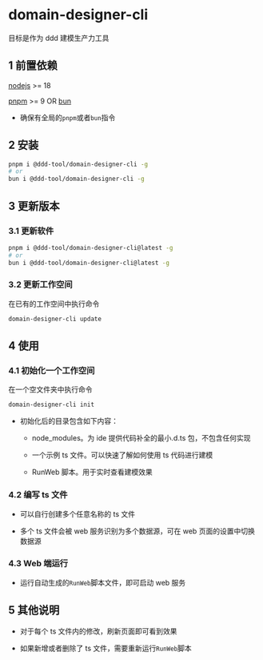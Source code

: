 # domain-designer-cli

目标是作为 ddd 建模生产力工具

## 1 前置依赖

[nodejs](https://nodejs.org/en/download/) >= 18

[pnpm](https://pnpm.io/) >= 9 OR [bun](https://bun.sh/)

- 确保有全局的`pnpm`或者`bun`指令

## 2 安装

```bash
pnpm i @ddd-tool/domain-designer-cli -g
# or
bun i @ddd-tool/domain-designer-cli -g
```

## 3 更新版本

### 3.1 更新软件

```bash
pnpm i @ddd-tool/domain-designer-cli@latest -g
# or
bun i @ddd-tool/domain-designer-cli@latest -g
```

### 3.2 更新工作空间

在已有的工作空间中执行命令

```bash
domain-designer-cli update
```

## 4 使用

### 4.1 初始化一个工作空间

在一个空文件夹中执行命令

```bash
domain-designer-cli init
```

- 初始化后的目录包含如下内容：

  - node_modules。为 ide 提供代码补全的最小.d.ts 包，不包含任何实现

  - 一个示例 ts 文件。可以快速了解如何使用 ts 代码进行建模

  - RunWeb 脚本。用于实时查看建模效果

### 4.2 编写 ts 文件

- 可以自行创建多个任意名称的 ts 文件

- 多个 ts 文件会被 web 服务识别为多个数据源，可在 web 页面的设置中切换数据源

### 4.3 Web 端运行

- 运行自动生成的`RunWeb`脚本文件，即可启动 web 服务

## 5 其他说明

- 对于每个 ts 文件内的修改，刷新页面即可看到效果

- 如果新增或者删除了 ts 文件，需要重新运行`RunWeb`脚本
